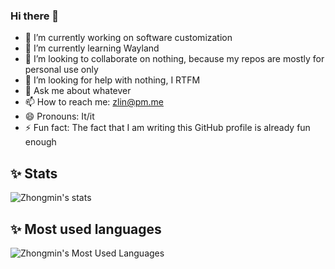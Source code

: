### Hi there 👋

- 🔭 I’m currently working on software customization
- 🌱 I’m currently learning Wayland
- 👯 I’m looking to collaborate on nothing, because my repos are mostly for personal use only 
- 🤔 I’m looking for help with nothing, I RTFM
- 💬 Ask me about whatever
- 📫 How to reach me: zlin@pm.me
- 😄 Pronouns: It/it
- ⚡ Fun fact: The fact that I am writing this GitHub profile is already fun enough

## ✨ Stats 

![Zhongmin's stats](https://github-readme-stats.vercel.app/api?username=zhongminlin&show_icons=true&theme=react&include_all_commits=true)

## ✨ Most used languages

![Zhongmin's Most Used Languages](https://github-readme-stats.vercel.app/api/top-langs/?username=zhongminlin&theme=react&layout=compact&hide=HTML)
